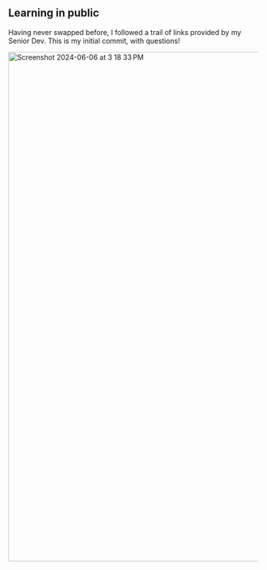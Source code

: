 ## Learning in public

Having never swapped before, I followed a trail of links provided by my Senior Dev. 
This is my initial commit, with questions!

<img width="1024" alt="Screenshot 2024-06-06 at 3 18 33 PM" src="https://github.com/tippi-fifestarr/swap-script/assets/62179036/6ce4117c-696c-47d5-b404-db5b4e351595">
